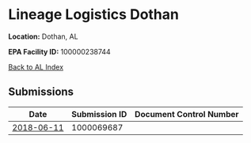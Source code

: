 # Lineage Logistics Dothan

**Location:** Dothan, AL

**EPA Facility ID:** 100000238744

[Back to AL Index](../../index.md)

## Submissions

| Date | Submission ID | Document Control Number |
|------|--------------|-------------------------|
| [2018-06-11](submissions/1000069687.md) | 1000069687 |  |
